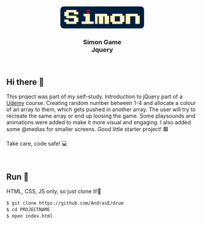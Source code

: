 <br>
<p align="center">
  <a href="https://andrase.github.io/simongame/" target="_blank" rel="noopener noreferrer">
  <img src="https://github.com/AndrasE/raw-readme/blob/main/simon-readme-img.png?raw=true" width="220px">
  </a>
</p>
<h3 align="center">
  Simon Game
  <br>
  Jquery
</h3>

<br>

## Hi there 👋

This project was part of my self-study. Introduction to jQuery part of a <a href="https://www.udemy.com/course/the-complete-web-development-bootcamp" target="_blank" rel="noopener noreferrer">Udemy</a> course. Creating random number between 1-4 and allocate a colour of an array to them, which gets pushed in another array. The user will try to recreate the same array or end up loosing the game. Some playsounds and animations were added to make it more visual and engaging. I also added some @medias for smaller screens. Good little starter project! 🟩
  
Take care, code safe! 💻

<br>

## Run 🚀
HTML, CSS, JS only, so just clone it!💉

```sh
$ git clone https://github.com/AndrasE/drum
$ cd PROJECTNAME
$ open index.html
```
